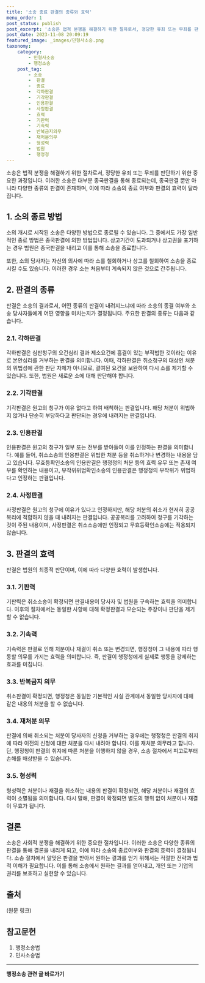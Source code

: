 ```yaml
---
title: '소송 종료 판결의 종류와 효력'
menu_order: 1
post_status: publish
post_excerpt: '소송은 법적 분쟁을 해결하기 위한 절차로서, 정당한 유죄 또는 무죄를 판단하기 위한 중요한 과정입니다. 이러한 소송은 대부분 종국판결을 통해 종료되는데, 종국판결 뿐만 아니라 다양한 종류의 판결이 존재하며, 이에 따라 소송의 종료 여부와 판결의 효력이 달라집니다.'
post_date: 2023-11-08 20:09:19
featured_image: _images/민형사소송.png
taxonomy:
    category:
        - 민형사소송
        - 행정소송
    post_tag:
        - 소송
        -  판결
        -  종료
        -  각하판결
        -  기각판결
        -  인용판결
        -  사정판결
        -  효력
        -  기판력
        -  기속력
        -  반복금지의무
        -  재처분의무
        -  형성력
        -  법원
        -  행정청
---
```



소송은 법적 분쟁을 해결하기 위한 절차로서, 정당한 유죄 또는 무죄를 판단하기 위한 중요한 과정입니다. 이러한 소송은 대부분 종국판결을 통해 종료되는데, 종국판결 뿐만 아니라 다양한 종류의 판결이 존재하며, 이에 따라 소송의 종료 여부와 판결의 효력이 달라집니다.

## 1. 소의 종료 방법

소의 개시로 시작된 소송은 다양한 방법으로 종료될 수 있습니다. 그 중에서도 가장 일반적인 종료 방법은 종국판결에 의한 방법입니다. 상고기간이 도과되거나 상고권을 포기하는 경우 법원은 종국판결을 내리고 이를 통해 소송을 종료합니다.

또한, 소의 당사자는 자신의 의사에 따라 소를 철회하거나 상고를 철회하여 소송을 종료시킬 수도 있습니다. 이러한 경우 소는 처음부터 계속되지 않은 것으로 간주됩니다.

## 2. 판결의 종류

판결은 소송의 결과로서, 어떤 종류의 판결이 내려지느냐에 따라 소송의 종결 여부와 소송 당사자들에게 어떤 영향을 미치는지가 결정됩니다. 주요한 판결의 종류는 다음과 같습니다.

### 2.1. 각하판결

각하판결은 심판청구의 요건심리 결과 제소요건에 흠결이 있는 부적법한 것이라는 이유로 본안심리를 거부하는 판결을 의미합니다. 이때, 각하판결은 취소청구의 대상인 처분의 위법성에 관한 판단 자체가 아니므로, 결여된 요건을 보완하여 다시 소를 제기할 수 있습니다. 또한, 법원은 새로운 소에 대해 판단해야 합니다.

### 2.2. 기각판결

기각판결은 원고의 청구가 이유 없다고 하여 배척하는 판결입니다. 해당 처분이 위법하지 않거나 단순히 부당하다고 판단되는 경우에 내려지는 판결입니다.

### 2.3. 인용판결

인용판결은 원고의 청구가 일부 또는 전부를 받아들여 이를 인정하는 판결을 의미합니다. 예를 들어, 취소소송의 인용판결은 위법한 처분 등을 취소하거나 변경하는 내용을 담고 있습니다. 무효등확인소송의 인용판결은 행정청의 처분 등의 효력 유무 또는 존재 여부를 확인하는 내용이고, 부작위위법확인소송의 인용판결은 행정청의 부작위가 위법하다고 인정하는 판결입니다.

### 2.4. 사정판결

사정판결은 원고의 청구에 이유가 있다고 인정하지만, 해당 처분의 취소가 현저히 공공복리에 적합하지 않을 때 내려지는 판결입니다. 공공복리를 고려하여 청구를 기각하는 것이 주된 내용이며, 사정판결은 취소소송에만 인정되고 무효등확인소송에는 적용되지 않습니다.

## 3. 판결의 효력

판결은 법원의 최종적 판단이며, 이에 따라 다양한 효력이 발생합니다.

### 3.1. 기판력

기판력은 취소소송이 확정되면 판결내용이 당사자 및 법원을 구속하는 효력을 의미합니다. 이후의 절차에서는 동일한 사항에 대해 확정판결과 모순되는 주장이나 판단을 제기할 수 없습니다.

### 3.2. 기속력

기속력은 판결로 인해 처분이나 재결이 취소 또는 변경되면, 행정청이 그 내용에 따라 행동할 의무를 가지는 효력을 의미합니다. 즉, 판결이 행정청에게 실제로 행동을 강제하는 효과를 미칩니다.

### 3.3. 반복금지 의무

취소판결이 확정되면, 행정청은 동일한 기본적인 사실 관계에서 동일한 당사자에 대해 같은 내용의 처분을 할 수 없습니다.

### 3.4. 재처분 의무

판결에 의해 취소되는 처분이 당사자의 신청을 거부하는 경우에는 행정청은 판결의 취지에 따라 이전의 신청에 대한 처분을 다시 내려야 합니다. 이를 재처분 의무라고 합니다. 단, 행정청이 판결의 취지에 따른 처분을 이행하지 않을 경우, 소송 절차에서 피고로부터 손해를 배상받을 수 있습니다.

### 3.5. 형성력

형성력은 처분이나 재결을 취소하는 내용의 판결이 확정되면, 해당 처분이나 재결의 효력이 소멸됨을 의미합니다. 다시 말해, 판결이 확정되면 별도의 행위 없이 처분이나 재결이 무효가 됩니다.

## 결론

소송은 사회적 분쟁을 해결하기 위한 중요한 절차입니다. 이러한 소송은 다양한 종류의 판결을 통해 결론을 내리게 되고, 이에 따라 소송의 종료여부와 판결의 효력이 결정됩니다. 소송 절차에서 알맞은 판결을 받아서 원하는 결과를 얻기 위해서는 적절한 전략과 법적 이해가 필요합니다. 이를 통해 소송에서 원하는 결과를 얻어내고, 개인 또는 기업의 권리를 보호하고 실현할 수 있습니다.

## 출처
(원문 링크)

## 참고문헌

1. 행정소송법
2. 민사소송법
<!-- wp:separator -->
<hr class="wp-block-separator has-alpha-channel-opacity"/>
<!-- /wp:separator -->

<!-- wp:group {"backgroundColor":"base","layout":{"type":"constrained"}} -->
<div class="wp-block-group has-base-background-color has-background"><!-- wp:paragraph {"align":"center","fontSize":"medium"} -->
<p class="has-text-align-center has-large-font-size"><strong>행정소송 관련 글 바로가기</strong></p>
<!-- /wp:paragraph -->


<!-- wp:latest-posts
{"categories":[{"id":15714,"count":19,"description":"","link":"https://uknowlaw.com/category/%ed%96%89%ec%a0%95%ec%86%8c%ec%86%a1/","name":"행정소송","slug":"행정소송","taxonomy":"category","parent":0,"meta":[],"_links":{"self":[{"href":"https://uknowlaw.com/wp-json/wp/v2/categories/15714"}],"collection":[{"href":"https://uknowlaw.com/wp-json/wp/v2/categories"}],"about":[{"href":"https://uknowlaw.com/wp-json/wp/v2/taxonomies/category"}],"wp:post_type":[{"href":"https://uknowlaw.com/wp-json/wp/v2/posts?categories=15714"}],"curies":[{"name":"wp","href":"https://api.w.org/{rel}","templated":true}]}}],"postsToShow":100,"excerptLength":28,"postLayout":"grid","columns":2,"featuredImageAlign":"left","featuredImageSizeSlug":"large","fontSize":"small"} /--></div>
<!-- /wp:group -->